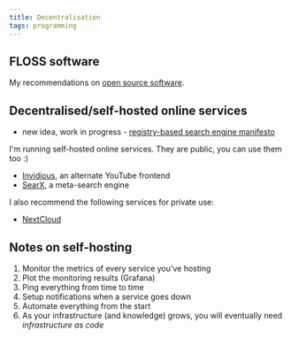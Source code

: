 ```yaml
---
title: Decentralisation
tags: programming
---
```


## FLOSS software

My recommendations on [open source software](/open-source-daily-guide).


## Decentralised/self-hosted online services

- new idea, work in progress - [registry-based search engine manifesto](/search-registry-manifesto) 

I'm running self-hosted online services. They are public, you can use them too :)

- [Invidious](https://invidious.baczek.me), an alternate YouTube frontend
- [SearX](https://searx.baczek.me), a meta-search engine


I also recommend the following services for private use:

- [NextCloud](https://nextcloud.com/)


## Notes on self-hosting

1. Monitor the metrics of every service you've hosting
2. Plot the monitoring results (Grafana)
3. Ping everything from time to time
4. Setup notifications when a service goes down
5. Automate everything from the start
6. As your infrastructure (and knowledge) grows, you will eventually need *infrastructure as code*
